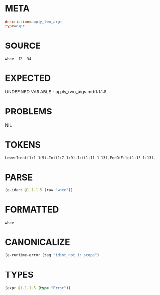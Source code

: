 # META
~~~ini
description=apply_two_args
type=expr
~~~
# SOURCE
~~~roc
whee  12  34
~~~
# EXPECTED
UNDEFINED VARIABLE - apply_two_args.md:1:1:1:5
# PROBLEMS
NIL
# TOKENS
~~~zig
LowerIdent(1:1-1:5),Int(1:7-1:9),Int(1:11-1:13),EndOfFile(1:13-1:13),
~~~
# PARSE
~~~clojure
(e-ident @1.1-1.5 (raw "whee"))
~~~
# FORMATTED
~~~roc
whee
~~~
# CANONICALIZE
~~~clojure
(e-runtime-error (tag "ident_not_in_scope"))
~~~
# TYPES
~~~clojure
(expr @1.1-1.5 (type "Error"))
~~~
